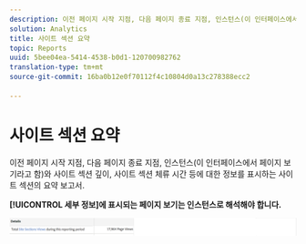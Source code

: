 ```yaml
---
description: 이전 페이지 시작 지점, 다음 페이지 종료 지점, 인스턴스(이 인터페이스에서 페이지 보기라고 함)와 사이트 섹션 깊이, 사이트 섹션 체류 시간 등에 대한 정보를 표시하는 사이트 섹션의 요약 보고서.
solution: Analytics
title: 사이트 섹션 요약
topic: Reports
uuid: 5bee04ea-5414-4538-b0d1-120700982762
translation-type: tm+mt
source-git-commit: 16ba0b12e0f70112f4c10804d0a13c278388ecc2

---
```



# 사이트 섹션 요약

이전 페이지 시작 지점, 다음 페이지 종료 지점, 인스턴스(이 인터페이스에서 페이지 보기라고 함)와 사이트 섹션 깊이, 사이트 섹션 체류 시간 등에 대한 정보를 표시하는 사이트 섹션의 요약 보고서.

**[!UICONTROL 세부 정보]에 표시되는 페이지 보기는 인스턴스로 해석해야 합니다.**

![](assets/site_sec_summ.png)

